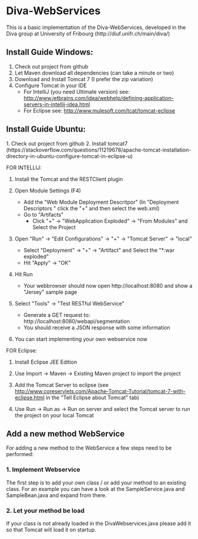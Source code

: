 <h1>Diva-WebServices</h1>
This is a basic implementation of the Diva-WebServices, developed in the Diva group at University of Fribourg (http://diuf.unifr.ch/main/diva/)

<h2>Install Guide Windows:</h2>

1. Check out project from github
2. Let Maven download all dependencies (can take a minute or two)
3. Download and Install Tomcat 7 (I prefer the zip variation)
4. Configure Tomcat in your IDE
	- For IntelliJ (you need Ultimate version) see: http://www.jetbrains.com/idea/webhelp/defining-application-servers-in-intellij-idea.html
	- For Eclipse see: http://www.mulesoft.com/tcat/tomcat-eclipse

<h2>Install Guide Ubuntu:</h2>
1. Check out project from github
2. Install tomcat7 (https://stackoverflow.com/questions/11219678/apache-tomcat-installation-directory-in-ubuntu-configure-tomcat-in-eclipse-u)

FOR INTELLIJ:

1. Install the Tomcat and the RESTClient plugin

2. Open Module Settings (F4)
	- Add the "Web Module Deployment Descritpor" (In "Deployment Descriptors " click the "+" and then select the web.xml)
	- Go to "Artifacts"
		 - Click "+" -> "WebApplication Exploded" -> "From Modules" and Select the Project
		 
3. Open "Run" -> "Edit Configurations" -> "+" -> "Tomcat Server" -> "local"
 	- Select "Deployment" -> "+" -> "Artifact" and Select the "*:war exploded"
 	- Hit "Apply" -> "OK"

4. Hit Run
 	 - Your webbrowser should now open http://localhost:8080 and show a "Jersey" sample page

5. Select "Tools" -> "Test RESTful WebService"
 	- Generate a GET request to: http://localhost:8080/webapi/segmentation
 	- You should receive a JSON response with some information

6. You can start implementing your own webservice now

FOR Eclipse:

1. Install Eclipse JEE Edition

2. Use Import -> Maven -> Existing Maven project to import the project

3. Add the Tomcat Server to eclipse (see http://www.coreservlets.com/Apache-Tomcat-Tutorial/tomcat-7-with-eclipse.html in the "Tell Eclipse about Tomcat" tab)

4. Use Run -> Run as -> Run on server and select the Tomcat server to run the project on your local Tomcat

<h2>Add a new method WebService</h2>
For adding a new method to the WebService a few steps need to be performed:

<h3>1. Implement Webservice</h3>
The first step is to add your own class / or add your method to an existing class.
For an example you can have a look at the SampleService.java and SampleBean.java and expand from there.

<h3>2. Let your method be load</h3>
If your class is not already loaded in the DivaWebservices.java please add it so that Tomcat will load it on startup.

